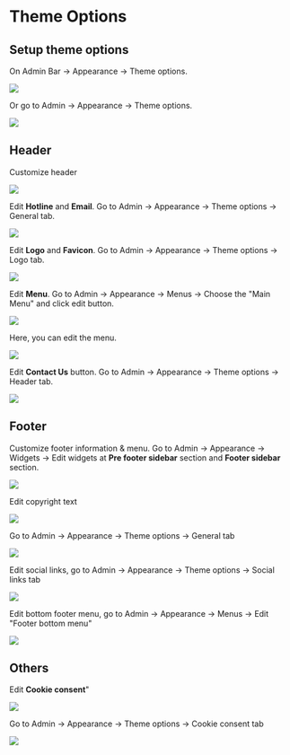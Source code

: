 # Theme Options

## Setup theme options

On Admin Bar -> Appearance -> Theme options.

![](/agon/images/theme-options-1.png)

Or go to Admin -> Appearance -> Theme options.

![](/agon/images/theme-options-2.png)

## Header

Customize header

![](/agon/images/theme-options-header.png)

Edit **Hotline** and **Email**. Go to Admin -> Appearance -> Theme options -> General tab.

![](/agon/images/theme-options-hotline-email.png)

Edit **Logo** and **Favicon**. Go to Admin -> Appearance -> Theme options -> Logo tab.

![](/agon/images/theme-options-logo-and-favicon.png)

Edit **Menu**. Go to Admin -> Appearance -> Menus -> Choose the "Main Menu" and click edit button.

![](/agon/images/theme-options-main-menu.png)

Here, you can edit the menu.

![](/agon/images/theme-options-edit-menu.png)

Edit **Contact Us** button. Go to Admin -> Appearance -> Theme options -> Header tab.

![](/agon/images/theme-options-contact-us-btn.png)

## Footer

Customize footer information & menu.
Go to Admin -> Appearance -> Widgets -> Edit widgets at **Pre footer sidebar** section and **Footer sidebar** section.

![](/agon/images/theme-options-footer.png)

Edit copyright text

![](/agon/images/theme-options-footer-text-1.png)

Go to Admin -> Appearance -> Theme options -> General tab

![](/agon/images/theme-options-footer-text-2.png)

Edit social links, go to Admin -> Appearance -> Theme options -> Social links tab

![](/agon/images/theme-options-social-links.png)

Edit bottom footer menu, go to Admin -> Appearance -> Menus -> Edit "Footer bottom menu"

![](/agon/images/theme-options-footer-menu.png)

## Others

Edit **Cookie consent**"

![](/agon/images/theme-options-cookie.png)

Go to Admin -> Appearance -> Theme options -> Cookie consent tab

![](/agon/images/theme-options-cookie-1.png)